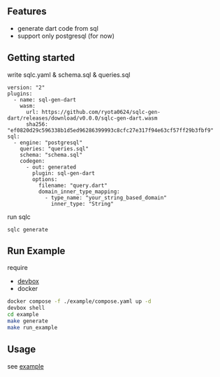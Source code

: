 ## Features

* generate dart code from sql
* support only postgresql (for now)

## Getting started

write sqlc.yaml & schema.sql & queries.sql

```
version: "2"
plugins:
  - name: sql-gen-dart
    wasm:
      url: https://github.com/ryota0624/sqlc-gen-dart/releases/download/v0.0.0/sqlc-gen-dart.wasm
      sha256: "ef0820d29c596338b1d5ed96286399993c8cfc27e317f94e63cf57ff29b3fbf9"
sql:
  - engine: "postgresql"
    queries: "queries.sql"
    schema: "schema.sql"
    codegen:
      - out: generated
        plugin: sql-gen-dart
        options:
          filename: "query.dart"
          domain_inner_type_mapping:
            - type_name: "your_string_based_domain"
              inner_type: "String"
```

run sqlc

```
sqlc generate
```

## Run Example

require
* [devbox](https://www.jetify.com/devbox)
* docker


```bash
docker compose -f ./example/compose.yaml up -d
devbox shell
cd example
make generate 
make run_example
```

## Usage

see [example](./example/main.dart)
